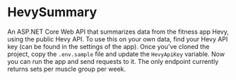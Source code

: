 # HevySummary
An ASP.NET Core Web API that summarizes data from the fitness app Hevy, using the public Hevy API. 
To use this on your own data, find your Hevy API key (can be found in the settings of the app). Once you've cloned the project, copy the `.env.sample` file and update the `HevyApiKey` variable. Now you can run the app and send requests to it. The only endpoint currently returns sets per muscle group per week.
